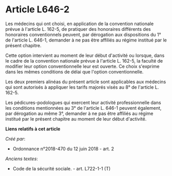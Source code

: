 # Article L646-2

Les médecins qui ont choisi, en application de la convention nationale prévue à l'article L. 162-5, de pratiquer des
honoraires différents des honoraires conventionnels peuvent, par dérogation aux dispositions du 1° de l'article L. 646-1,
demander à ne pas être affiliés au régime institué par le présent chapitre.

Cette option intervient au moment de leur début d'activité ou lorsque, dans le cadre de la convention nationale prévue à
l'article L. 162-5, la faculté de modifier leur option conventionnelle leur est ouverte. Ce choix s'exprime dans les mêmes
conditions de délai que l'option conventionnelle.

Les deux premiers alinéas du présent article sont applicables aux médecins qui sont autorisés à appliquer les tarifs majorés
visés au 8° de l'article L. 162-5.

Les pédicures-podologues qui exercent leur activité professionnelle dans les conditions mentionnées au 3° de l'article L.
646-1 peuvent également, par dérogation au même 3°, demander à ne pas être affiliés au régime institué par le présent
chapitre au moment de leur début d'activité.

**Liens relatifs à cet article**

_Créé par_:

  - Ordonnance n°2018-470 du 12 juin 2018 - art. 2

_Anciens textes_:

  - Code de la sécurité sociale. - art. L722-1-1 (T)
